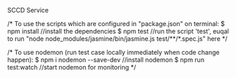 SCCD Service

/*
	To use the scripts which are configured in "package.json" on terminal:
	$ npm install   //install the dependencies
	$ npm test      //run the script 'test', euqal to run "node node_modules/jasmine/bin/jasmine.js test/**\/*.spec.js" here
*/

/*
	To use nodemon (run test case locally immediately when code change happen):
	$ npm i nodemon --save-dev   //install nodemon
	$ npm run test:watch         //start nodemon for monitoring
*/